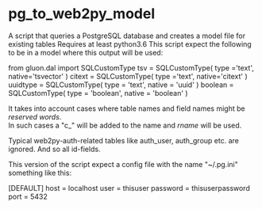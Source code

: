 # pg_to_web2py_model

A script that queries a PostgreSQL database and creates a model file for existing tables
Requires at least python3.6
This script expect the following to be in a model where this output will be used:

from gluon.dal import SQLCustomType
tsv = SQLCustomType(
    type ='text',
    native='tsvector' )
citext = SQLCustomType(
    type ='text',
    native='citext' )
uuidtype = SQLCustomType(
    type = 'text',
    native = 'uuid'
)
boolean = SQLCustomType(
    type = 'boolean',
    native = 'boolean'
)

It takes into account cases where table names and field names might be *reserved words*.  
In such cases a "c_" will be added to the name and *rname*  will be used.

Typical web2py-auth-related tables like auth_user, auth_group etc.  are ignored.
And so all id-fields.

This version of the script expect a config file with the name "~/.pg.ini"
something like this:

[DEFAULT]
host = localhost
user = thisuser
password = thisuserpassword
port = 5432

